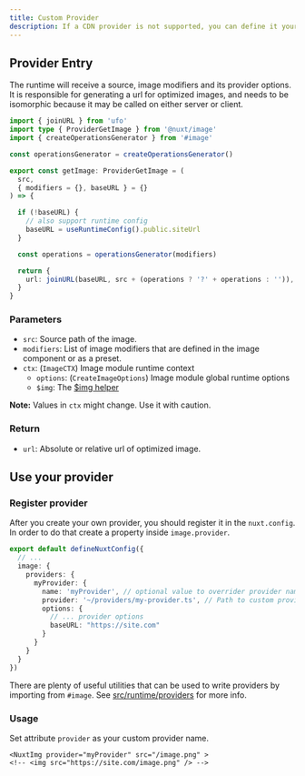 ```yaml
---
title: Custom Provider
description: If a CDN provider is not supported, you can define it yourself.
---
```


## Provider Entry

The runtime will receive a source, image modifiers and its provider options. It is responsible for generating a url for optimized images, and needs to be isomorphic because it may be called on either server or client.

```ts  [providers/my-provider.ts]
import { joinURL } from 'ufo'
import type { ProviderGetImage } from '@nuxt/image'
import { createOperationsGenerator } from '#image'

const operationsGenerator = createOperationsGenerator()

export const getImage: ProviderGetImage = (
  src,
  { modifiers = {}, baseURL } = {}
) => {

  if (!baseURL) {
    // also support runtime config 
    baseURL = useRuntimeConfig().public.siteUrl
  }

  const operations = operationsGenerator(modifiers)

  return {
    url: joinURL(baseURL, src + (operations ? '?' + operations : '')),
  }
}
```

### Parameters

- `src`: Source path of the image.
- `modifiers`: List of image modifiers that are defined in the image component or as a preset.
- `ctx`: (`ImageCTX`) Image module runtime context
  - `options`: (`CreateImageOptions`) Image module global runtime options
  - `$img`: The [$img helper](/usage/use-image)

**Note:** Values in `ctx` might change. Use it with caution.

### Return

- `url`: Absolute or relative url of optimized image.

## Use your provider

### Register provider

After you create your own provider, you should register it in the `nuxt.config`. In order to do that create a property inside `image.provider`.

```ts  [nuxt.config.ts]
export default defineNuxtConfig({
  // ...
  image: {
    providers: {
      myProvider: {
        name: 'myProvider', // optional value to overrider provider name
        provider: '~/providers/my-provider.ts', // Path to custom provider
        options: {
          // ... provider options
          baseURL: "https://site.com"
        }
      }
    }
  }
})
```

There are plenty of useful utilities that can be used to write providers by importing from `#image`. See [src/runtime/providers](https://github.com/nuxt/image/tree/dev/src/runtime/providers) for more info.

### Usage 
Set attribute `provider` as your custom provider name. 

```vue  [pages/index.vue]
<NuxtImg provider="myProvider" src="/image.png" >
<!-- <img src="https://site.com/image.png" /> -->
```

